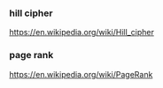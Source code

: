 ### hill cipher
https://en.wikipedia.org/wiki/Hill_cipher

### page rank 
https://en.wikipedia.org/wiki/PageRank
